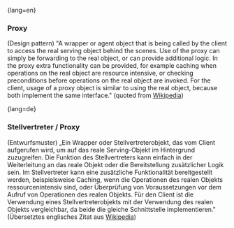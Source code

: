 {lang=en}
### Proxy

(Design pattern) "A wrapper or agent object that is being called by the client to access the real serving object behind the scenes. Use of the proxy can simply be forwarding to the real object, or can provide additional logic. In the proxy extra functionality can be provided, for example caching when operations on the real object are resource intensive, or checking preconditions before operations on the real object are invoked. For the client, usage of a proxy object is similar to using the real object, because both implement the same interface."
(quoted from [Wikipedia](https://en.wikipedia.org/wiki/Proxy_pattern))




{lang=de}
### Stellvertreter / Proxy

(Entwurfsmuster) „Ein Wrapper oder Stellvertreterobjekt, das vom
Client aufgerufen wird, um auf das reale Serving-Objekt im Hintergrund
zuzugreifen. Die Funktion des Stellvertreters kann einfach in der
Weiterleitung an das reale Objekt oder die Bereitstellung zusätzlicher
Logik sein. Im Stellvertreter kann eine zusätzliche Funktionalität
bereitgestellt werden, beispielsweise Caching, wenn die Operationen
des realen Objekts ressourcenintensiv sind, oder Überprüfung von
Voraussetzungen vor dem Aufruf von Operationen des realen Objekts. Für
den Client ist die Verwendung eines Stellvertreterobjekts mit der
Verwendung des realen Objekts vergleichbar, da beide die gleiche
Schnittstelle implementieren." (Übersetztes englisches Zitat aus
[Wikipedia](https://en.wikipedia.org/wiki/Proxy_pattern))
